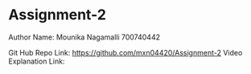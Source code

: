 # Assignment-2

Author Name: Mounika Nagamalli 700740442

Git Hub Repo Link: https://github.com/mxn04420/Assignment-2 
Video Explanation Link: 
